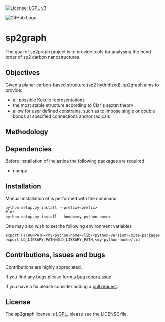 [![License: LGPL v3](https://img.shields.io/badge/License-LGPL%20v3-blue.svg)](https://www.gnu.org/licenses/lgpl-3.0)

![GitHub Logo][logo]

# sp2graph #

The goal of sp2praph project is to provide tools for analysing the bond-order of sp2 carbon nanostructures.

## Objectives ##
Given a planar carbon-based structure (sp2 hydridized), sp2graph aims to provide:

   - all possible Kekulé representations
   - the most stable structure according to Clar's sextet theory
   - allow for user defined constrains, such as to impose single or double bonds at specified connections and/or radicals

## Methodology ##



## Dependencies ##
Before installation of Inelastica the following packages are required
   - numpy

## Installation ##
Manual installation of  is performed with the command

    python setup.py install --prefix=<prefix>
    # or
    python setup.py install --home=<my-python-home>

One may also wish to set the following environment variables

    export PYTHONPATH=<my-python-home>/lib/<python-version>/site-packages
    export LD_LIBRARY_PATH=$LD_LIBRARY_PATH:<my-python-home>/lib

## Contributions, issues and bugs ##
Contributions are highly appreciated.

If you find any bugs please form a [bug report/issue][issues]

If you have a fix please consider adding a [pull request][pulls].

## License ##
The sp2graph license is [LGPL][lgpl], please see the LICENSE file.

<!---
Links to external and internal sites.
-->
[logo]: https://github.com/dipc-cc/sp2graph/tree/master/doc/images/sp2graph_logo.png
[lgpl]: http://www.gnu.org/licenses/lgpl.html
[issues]: https://github.com/dipc-cc/sp2graph/issues
[pulls]: https://github.com/dipc-cc/sp2graph/pulls
